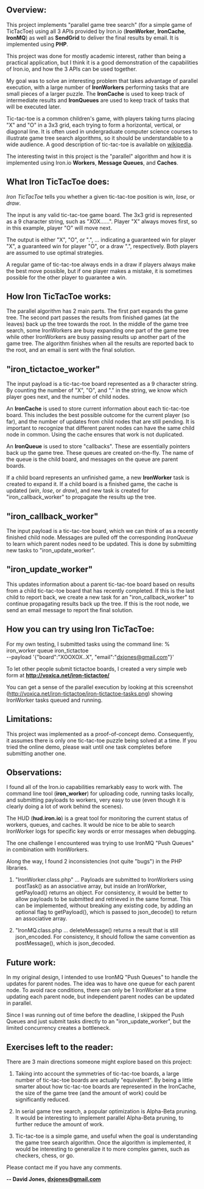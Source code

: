 Overview:
---

This project implements "parallel game tree search" (for a simple game of TicTacToe) using all 3 APIs provided by Iron.io (**IronWorker**, **IronCache**, **IronMQ**) as well as **SendGrid** to deliver the final results by email. It is implemented using **PHP**.

This project was done for mostly academic interest, rather than being a practical application, but I think it is a good demonstration of the capabilities of Iron.io, and how the 3 APIs can be used together.

My goal was to solve an interesting problem that takes advantage of parallel execution, with a large number of **IronWorkers** performing tasks that are small pieces of a larger puzzle. The **IronCache** is used to keep track of intermediate results and **IronQueues** are used to keep track of tasks that will be executed later.

Tic-tac-toe is a common children's game, with players taking turns placing "X" and "O" in a 3x3 grid, each trying to form a horizontal, vertical, or diagonal line. It is often used in undergraduate computer science courses to illustrate game tree search algorithms, so it should be understandable to a wide audience. A good description of tic-tac-toe is available on [wikipedia](http://en.wikipedia.org/wiki/Tic-tac-toe).

The interesting twist in this project is the "parallel" algorithm and how it is implemented using Iron.io **Workers**, **Message Queues**, and **Caches**.

What Iron TicTacToe does:
---

*Iron TicTacToe* tells you whether a given tic-tac-toe position is *win*, *lose*, or *draw*.

The input is any valid tic-tac-toe game board.  The 3x3 grid is represented as a 9 character string, such as "XOX......".  Player "X" always moves first, so in this example, player "O" will move next.

The output is either "X", "O", or ".", ... indicating a guaranteed win for player "X", a guaranteed win for player "O", or a draw ".", respectively. Both players are assumed to use optimal strategies.

A regular game of tic-tac-toe always ends in a draw if players always make the best move possible, but if one player makes a mistake, it is sometimes possible for the other player to guarantee a win.

How Iron TicTacToe works:
---

The parallel algorithm has 2 main parts. The first part expands the game tree. The second part passes the results from finished games (at the leaves) back up the tree towards the root. In the middle of the game tree search, some IronWorkers are busy expanding one part of the game tree while other IronWorkers are busy passing results up another part of the game tree. The algorithm finishes when all the results are reported back to the root, and an email is sent with the final solution.

"iron_tictactoe_worker"
---

The input payload is a tic-tac-toe board represented as a 9 character string. By counting the number of "X", "O", and "." in the string, we know which player goes next, and the number of child nodes.

An **IronCache** is used to store current information about each tic-tac-toe board. This includes the best possible outcome for the current player (so far), and the number of updates from child nodes that are still pending. It is important to recognize that different parent nodes can have the same child node in common. Using the cache ensures that work is not duplicated.

An **IronQueue** is used to store "callbacks".  These are essentially pointers back up the game tree. These queues are created on-the-fly. The name of the queue is the child board, and messages on the queue are parent boards.

If a child board represents an unfinished game, a new **IronWorker** task is created to expand it. If a child board is a finished game, the cache is updated (*win*, *lose*, or *draw*), and new task is created for "iron_callback_worker" to propagate the results up the tree.

"iron_callback_worker"
---

The input payload is a tic-tac-toe board, which we can think of as a recently finished child node. Messages are pulled off the corresponding *IronQueue* to learn which parent nodes need to be updated. This is done by submitting new tasks to "iron_update_worker".

"iron_update_worker"
---

This updates information about a parent tic-tac-toe board based on results from a child tic-tac-toe board that has recently completed. If this is the last child to report back, we create a new task for an "iron_callback_worker" to continue propagating results back up the tree. If this is the root node, we send an email message to report the final solution.

How you can try using Iron TicTacToe:
---

For my own testing, I submitted tasks using the command line:
	% iron_worker queue iron_tictactoe \
		--payload '{"board":"XOOXOX..X", "email":"dxjones@gmail.com"}'


To let other people submit tictactoe boards, I created a very simple web form at <a href="http://voxica.net/iron-tictactoe/" target="_new"><b>http://voxica.net/iron-tictactoe/</b></a>

You can get a sense of the parallel execution by looking at this screenshot (<a href="http://voxica.net/iron-tictactoe/iron-tictactoe-tasks.png" target="_new">http://voxica.net/iron-tictactoe/iron-tictactoe-tasks.png</a>) showing IronWorker tasks queued and running.

Limitations:
---

This project was implemented as a proof-of-concept demo. Consequently, it assumes there is only one tic-tac-toe puzzle being solved at a time. If you tried the online demo, please wait until one task completes before submitting another one.


Observations:
---

I found all of the Iron.io capabilities remarkably easy to work with.
The command line tool (**iron_worker**) for uploading code, running tasks locally, and submitting payloads to workers, very easy to use (even though it is clearly doing a lot of work behind the scenes).

The HUD (**hud.iron.io**) is a great tool for monitoring the current status of workers, queues, and caches. It would be nice to be able to search IronWorker logs for specific key words or error messages when debugging.

The one challenge I encountered was trying to use IronMQ "Push Queues" in combination with IronWorkers.

Along the way, I found 2 inconsistencies (not quite "bugs") in the PHP libraries.

1. "IronWorker.class.php" ... Payloads are submitted to IronWorkers using postTask() as an associative array, but inside an IronWorker, getPayload() returns an object. For consistency, it would be better to allow payloads to be submitted and retrieved in the same format. This can be implemented, without breaking any existing code, by adding an optional flag to getPayload(), which is passed to json_decode() to return an associative array.

2. "IronMQ.class.php ... deleteMessage() returns a result that is still json_encoded. For consistency, it should follow the same convention as postMessage(), which is json_decoded.

Future work:
---

In my original design, I intended to use IronMQ "Push Queues" to handle the updates for parent nodes. The idea was to have one queue for each parent node. To avoid race conditions, there can only be 1 IronWorker at a time updating each parent node, but independent parent nodes can be updated in parallel.

Since I was running out of time before the deadline, I skipped the Push Queues and just submit tasks directly to an "iron_update_worker", but the limited concurrency creates a bottleneck.

Exercises left to the reader:
---

There are 3 main directions someone might explore based on this project:

1. Taking into account the symmetries of tic-tac-toe boards, a large number of tic-tac-toe boards are actually "equivalent". By being a little smarter about how tic-tac-toe boards are represented in the IronCache, the size of the game tree (and the amount of work) could be significantly reduced.

2. In serial game tree search, a popular optimization is Alpha-Beta pruning. It would be interesting to implement parallel Alpha-Beta pruning, to further reduce the amount of work.

3. Tic-tac-toe is a simple game, and useful when the goal is understanding the game tree search algorithm. Once the algorithm is implemented, it would be interesting to generalize it to more complex games, such as checkers, chess, or go.

Please contact me if you have any comments.

**-- David Jones, dxjones@gmail.com**

